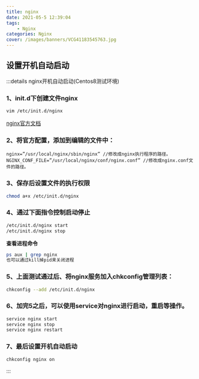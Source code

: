 ```yaml
---
title: nginx
date: 2021-05-5 12:39:04
tags: 
	- Nginx
categories: Nginx
cover: /images/banners/VCG41183545763.jpg
---
```


## 设置开机自动启动
:::details nginx开机自动启动(Centos8测试环境)
### 1、init.d下创建文件nginx
```bash
vim /etc/init.d/nginx
```
[nginx官方文档](https://www.nginx.com/resources/wiki/start/topics/examples/redhatnginxinit/)


### 2、将官方配置，添加到编辑的文件中：
```shell
nginx=”/usr/local/nginx/sbin/nginx” //修改成nginx执行程序的路径。
NGINX_CONF_FILE=”/usr/local/nginx/conf/nginx.conf” //修改成nginx.conf文
件的路径。
```
### 3、保存后设置文件的执行权限
```bash
chmod a+x /etc/init.d/nginx
```

### 4、通过下面指令控制启动停止
```bash
/etc/init.d/nginx start
/etc/init.d/nginx stop
```
**查看进程命令**

```bash
ps aux | grep nginx
也可以通过kill掉pid来关闭进程
```
### 5、上面测试通过后、将nginx服务加入chkconfig管理列表：
```bash
chkconfig --add /etc/init.d/nginx
```

### 6、加完5之后，可以使用service对nginx进行启动，重启等操作。
```bash
service nginx start
service nginx stop
service nginx restart
```
### 7、最后设置开机自动启动
```bash
chkconfig nginx on
```
:::